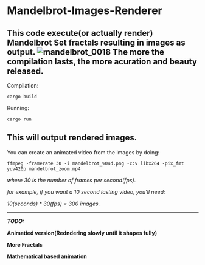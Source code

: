# Mandelbrot-Images-Renderer
This code execute(or actually render) Mandelbrot Set fractals resulting in images as output.
![mandelbrot_0018](https://user-images.githubusercontent.com/109701506/236647025-86de7365-aa89-42ae-ac28-3f6954be8d49.png)
The more the compilation lasts, the more acuration and beauty released.
------------------------------------------------------------------------
Compilation:
```
cargo build
```
Running:
```
cargo run
```
**This will output rendered images.**
--------------------------------------------
You can create an animated video from the images by doing:
```
ffmpeg -framerate 30 -i mandelbrot_%04d.png -c:v libx264 -pix_fmt yuv420p mandelbrot_zoom.mp4
```

*where 30 is the number of frames per second(fps)*.


*for example, if you want a 10 second lasting video, you'll need:*


*10(seconds) * 30(fps) = 300 images.*

--------------------------------------

***TODO:***

**Animatied version(Redndering slowly until it shapes fully)**

**More Fractals**

**Mathematical based animation**


